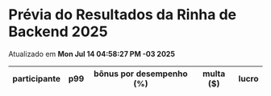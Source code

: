 # Prévia do Resultados da Rinha de Backend 2025
Atualizado em **Mon Jul 14 04:58:27 PM -03 2025**


| participante | p99 | bônus por desempenho (%) | multa ($) | lucro |
| -- | -- | -- | -- | -- |
